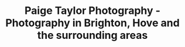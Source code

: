 ---
layout: layouts/home.njk
title: Paige Taylor Photography - Photography in Brighton, Hove and the surrounding areas
permalink: /
navtitle: Home
---